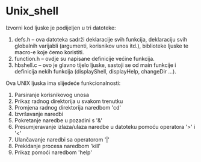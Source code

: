 Unix_shell
==========

Izvorni kod ljuske je podijeljen u tri datoteke:  
1.	defs.h – ova datoteka sadrži deklaracije svih funkcija, deklaraciju svih globalnih varijabli (argumenti, korisnikov unos itd.), biblioteke ljuske te macro-e koje ćemo koristiti.  
2.	function.h – ovdje su napisane definicije većine funkcija.  
3.	hbshell.c – ovo je glavno tijelo ljuske, sastoji se od main funkcije i definicija nekih funkcija (displayShell, displayHelp, changeDir ...).  

Ova UNIX ljuska ima slijedeće funkcionalnosti:  
1.	Parsiranje korisnikovog unosa  
2.	Prikaz radnog direktorija u svakom trenutku  
3.	Promjena radnog direktorija naredbom 'cd'  
4.	Izvršavanje naredbi  
5.	Pokretanje naredbe u pozadini s '&'  
6.	Presumjeravanje izlaza/ulaza naredbe u datoteku pomoću operatora '>' i '<'  
7.	Ulančavanje naredbi sa operatorom '|'  
8.	Prekidanje procesa naredbom 'kill'  
9.	Prikaz pomoći naredbom 'help'
